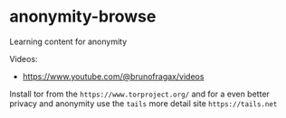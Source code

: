 # anonymity-browse
Learning content for anonymity

Videos: 
- https://www.youtube.com/@brunofragax/videos

Install tor from the `https://www.torproject.org/` and for a even better privacy and anonymity use the `tails` more detail site `https://tails.net`
